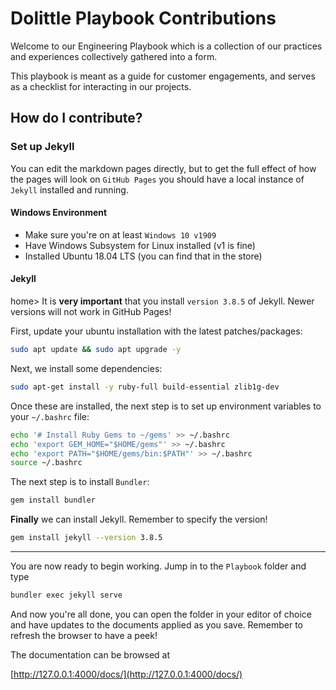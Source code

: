 # Dolittle Playbook Contributions
Welcome to our Engineering Playbook which is a collection of our practices and experiences 
collectively gathered into a form. 

This playbook is meant as a guide for customer engagements, and serves as a checklist for
interacting in our projects. 

## How do I contribute?

### Set up Jekyll 
You can edit the markdown pages directly, but to get the full effect of how the pages will look on `GitHub Pages` you should have a local 
instance of `Jekyll` installed and running. 

#### Windows Environment
- Make sure you're on at least `Windows 10 v1909`
- Have Windows Subsystem for Linux installed (v1 is fine)
- Installed Ubuntu 18.04 LTS (you can find that in the store)

#### Jekyll
home> It is **very important** that you install `version 3.8.5` of Jekyll. 
Newer versions will not work in GitHub Pages!

First, update your ubuntu installation with the latest patches/packages: 
```bash
sudo apt update && sudo apt upgrade -y
```

Next, we install some dependencies:
```bash
sudo apt-get install -y ruby-full build-essential zlib1g-dev
```

Once these are installed, the next step is to set up environment variables to your `~/.bashrc` file: 

```bash
echo '# Install Ruby Gems to ~/gems' >> ~/.bashrc
echo 'export GEM_HOME="$HOME/gems"' >> ~/.bashrc
echo 'export PATH="$HOME/gems/bin:$PATH"' >> ~/.bashrc
source ~/.bashrc
```

The next step is to install `Bundler`:
```bash
gem install bundler
```
**Finally** we can install Jekyll. Remember to specify the version! 
```bash
gem install jekyll --version 3.8.5
```

----
You are now ready to begin working. Jump in to the `Playbook`  folder
and type
```bash
bundler exec jekyll serve
```

And now you're all done, you can open the folder in your editor of choice and have updates to the documents applied as you save. Remember
to refresh the browser to have a peek! 

The documentation can be browsed at

[http://127.0.0.1:4000/docs/](http://127.0.0.1:4000/docs/)



